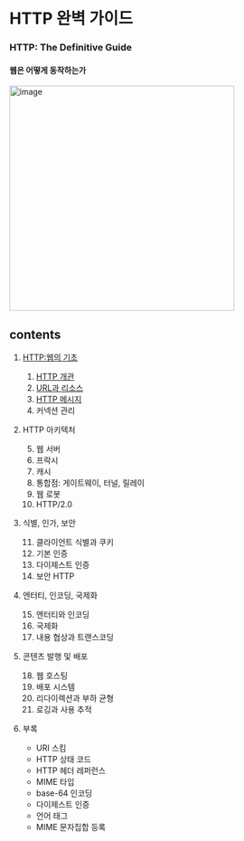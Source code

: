 <h1>HTTP 완벽 가이드</h1>
<h3>HTTP: The Definitive Guide</h3>
<h4>웹은 어떻게 동작하는가</h4>


<img width="398" alt="image" src="https://user-images.githubusercontent.com/53042858/232428559-959fea87-b915-4533-9125-10cbba074f8c.png">

<h2>contents</h2>

1. [HTTP:웹의 기초](1부_HTTP_웹의_기초)  
    01. [HTTP 개관](1부_HTTP_웹의_기초/1장_HTTP_개관)
    02. [URL과 리소스](1부_HTTP_웹의_기초/2장_URL과_리소스)
    03. [HTTP 메시지](1부_HTTP_웹의_기초/3장_HTTP_메시지)
    04. 커넥션 관리   

2. HTTP 아키텍처  

    05. 웹 서버
    06. 프락시
    07. 캐시
    08. 통합점: 게이트웨이, 터널, 릴레이
    09. 웹 로봇
    10. HTTP/2.0

3. 식별, 인가, 보안

    11. 클라이언트 식별과 쿠키
    12. 기본 인증
    13. 다이제스트 인증
    14. 보안 HTTP

4. 엔터티, 인코딩, 국제화  
    
    15. 엔터티와 인코딩
    16. 국제화
    17. 내용 협상과 트랜스코딩

5. 콘텐츠 발행 및 배포

    18. 웹 호스팅
    19. 배포 시스템
    20. 리다이렉션과 부하 균형
    21. 로깅과 사용 추적

6. 부록

    - URI 스킴
    - HTTP 상태 코드
    - HTTP 헤더 레퍼런스
    - MIME 타입
    - base-64 인코딩
    - 다이제스트 인증
    - 언어 태그
    - MIME 문자집합 등록
